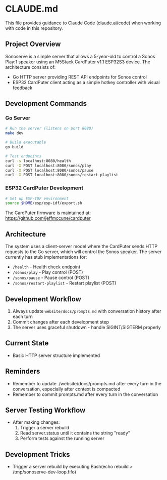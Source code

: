 # CLAUDE.md

This file provides guidance to Claude Code (claude.ai/code) when working with code in this repository.

## Project Overview

Sonoserve is a simple server that allows a 5-year-old to control a Sonos Play:1 speaker using an M5Stack CardPuter v1.1 ESP32S3 device. The architecture consists of:
- Go HTTP server providing REST API endpoints for Sonos control
- ESP32 CardPuter client acting as a simple hotkey controller with visual feedback

## Development Commands

### Go Server
```bash
# Run the server (listens on port 8080)
make dev

# Build executable
go build

# Test endpoints
curl -s localhost:8080/health
curl -X POST localhost:8080/sonos/play
curl -X POST localhost:8080/sonos/pause
curl -X POST localhost:8080/sonos/restart-playlist
```

### ESP32 CardPuter Development
```bash
# Set up ESP-IDF environment
source $HOME/esp/esp-idf/export.sh
```

The CardPuter firmware is maintained at: https://github.com/jeffmccune/cardputer

## Architecture

The system uses a client-server model where the CardPuter sends HTTP requests to the Go server, which will control the Sonos speaker. The server currently has stub implementations for:

- `/health` - Health check endpoint
- `/sonos/play` - Play control (POST)
- `/sonos/pause` - Pause control (POST)
- `/sonos/restart-playlist` - Restart playlist (POST)

## Development Workflow

1. Always update `website/docs/prompts.md` with conversation history after each turn
2. Commit changes after each development step
3. The server uses graceful shutdown - handle SIGINT/SIGTERM properly

## Current State

- Basic HTTP server structure implemented

## Reminders

- Remember to update ./website/docs/prompts.md after every turn in the conversation, especially after context is compacted
- Remember to commit prompts.md after every turn in the conversation

## Server Testing Workflow

- After making changes:
  1. Trigger a server rebuild
  2. Read server.status until it contains the string "ready"
  3. Perform tests against the running server

## Development Tricks

- Trigger a server rebuild by executing Bash(echo rebuild > /tmp/sonoserve-dev-loop.fifo)